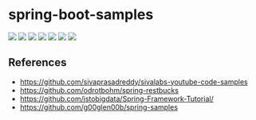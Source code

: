 # spring-boot-samples

<p align="left">
 <a href="https://github.com/chensoul/spring-boot-samples/workflows/maven-build.yml"><img src="https://github.com/chensoul/spring-boot-samples/actions/workflows/maven-build.yml/badge.svg"></a>
 <a href="/pom.xml"><img src="https://img.shields.io/badge/Spring%20Boot%20Version-3.3.5-blue"></a>
 <a href="/pom.xml"><img src="https://img.shields.io/badge/Java%20Version-21-blue"></a>
	<a href="https://github.com/chensoul/spring-boot-samples/network/members"><img src="https://img.shields.io/github/forks/chensoul/spring-boot-samples?style=flat-square&logo=GitHub"></a>
	<a href="https://github.com/chensoul/spring-boot-samples/watchers"><img src="https://img.shields.io/github/watchers/chensoul/spring-boot-samples?style=flat-square&logo=GitHub"></a>
	<a href="https://github.com/chensoul/spring-boot-samples/issues"><img src="https://img.shields.io/github/issues/chensoul/spring-boot-samples.svg?style=flat-square&logo=GitHub"></a>
	<a href="https://github.com/chensoul/spring-boot-samples/blob/main/LICENSE"><img src="https://img.shields.io/github/license/chensoul/spring-boot-samples.svg?style=flat-square"></a>

</p>

## References

- https://github.com/sivaprasadreddy/sivalabs-youtube-code-samples
- https://github.com/odrotbohm/spring-restbucks
- https://github.com/jstobigdata/Spring-Framework-Tutorial/
- https://github.com/g00glen00b/spring-samples